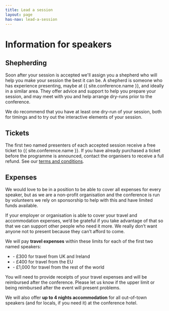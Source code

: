 ```yaml
---
title: Lead a session
layout: page
has-nav: lead-a-session
---
```


<h1>Information for speakers</h1>

<h2 id="shepherding">Shepherding</h2>
<p>Soon after your session is accepted we'll assign you a shepherd who will help you make your session the best it can be. A shepherd is someone who has experience presenting, maybe at {{ site.conference.name }}, and ideally in a similar area. They offer advice and support to help you prepare your session, and may meet with you and help arrange dry-runs prior to the conference.</p>
<p>We do recommend that you have at least one dry-run of your session, both for timings and to try out the interactive elements of your session.</p>

<h2 id="tickets">Tickets</h2>
<p>The first two named presenters of each accepted session receive a free ticket to {{ site.conference.name }}. If you have already purchased a ticket before the programme is announced, contact the organisers to receive a full refund. See our <a href="{{ '/terms-and-conditions.html' | relative_url }}">terms and conditions</a>.</p>

<h2 id="expenses">Expenses</h2>
<p>We would love to be in a position to be able to cover all expenses for every speaker, but as we are a non-profit organisation and the conference is run by volunteers we rely on sponsorship to help with this and have limited funds available.</p>
<p>If your employer or organisation is able to cover your travel and accommodation expenses, we’d be grateful if you take advantage of that so that we can support other people who need it more. We really don’t want anyone not to present because they can’t afford to come.</p>

<p>We will pay <strong>travel expenses</strong> within these limits for each of the first two named speakers:</p>
<ul>
<li>- £300 for travel from UK and Ireland</li>
<li>- £400 for travel from the EU</li>
<li>- £1,000 for travel from the rest of the world</li>
</ul>
<p>You will need to provide receipts of your travel expenses and will be reimbursed after the conference. Please let us know if the upper limit or being reimbursed after the event will present problems.</p>

<p>We will also offer <strong>up to 4 nights accommodation</strong> for all out-of-town speakers (and for locals, if you need it) at the conference hotel.</p>
